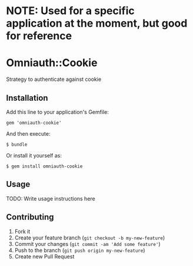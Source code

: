 # NOTE: Used for a specific application at the moment, but good for reference

# Omniauth::Cookie

Strategy to authenticate against cookie

## Installation

Add this line to your application's Gemfile:

    gem 'omniauth-cookie'

And then execute:

    $ bundle

Or install it yourself as:

    $ gem install omniauth-cookie

## Usage

TODO: Write usage instructions here

## Contributing

1. Fork it
2. Create your feature branch (`git checkout -b my-new-feature`)
3. Commit your changes (`git commit -am 'Add some feature'`)
4. Push to the branch (`git push origin my-new-feature`)
5. Create new Pull Request
